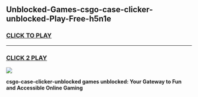 
## Unblocked-Games-csgo-case-clicker-unblocked-Play-Free-h5n1e
<h3>
<a href="https://premium76.site?title=csgo-case-clicker-unblocked&ref=20M">CLICK TO PLAY</a></h3>
<hr>

<h3>
<a href="https://premium76.site?title=csgo-case-clicker-unblocked&ref=20M">CLICK 2 PLAY</a>
  
</h3>

<a href="https://premium76.site?title=csgo-case-clicker-unblocked&ref=19M"><img src="https://clearcache.store/games.png"></a>


**csgo-case-clicker-unblocked games unblocked: Your Gateway to Fun and Accessible Online Gaming**
